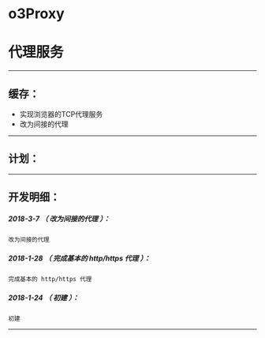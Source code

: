 # o3Proxy
代理服务
=======

*******************************************************************

缓存：
-------------------------------------------------------------------

- 实现浏览器的TCP代理服务
- 改为间接的代理

*******************************************************************

计划：
-------------------------------------------------------------------

*******************************************************************





开发明细：
-------------------------------------------------------------------

##### 2018-3-7 （ 改为间接的代理 ）：
	改为间接的代理

##### 2018-1-28 （ 完成基本的 http/https 代理 ）：
	完成基本的 http/https 代理

##### 2018-1-24 （ 初建 ）：
	初建

*******************************************************************
